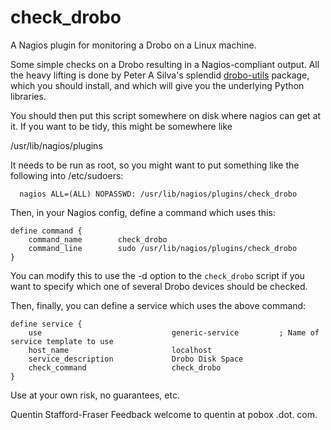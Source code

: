 check_drobo
===========

A Nagios plugin for monitoring a Drobo on a Linux machine.

Some simple checks on a Drobo resulting in a Nagios-compliant output. All the heavy lifting is done by Peter A Silva's splendid
[drobo-utils](http://drobo-utils.sourceforge.net/) package,
which you should install, and which will give you the underlying
Python libraries.

You should then put this script somewhere on disk where nagios can get at it.
If you want to be tidy, this might be somewhere like

   /usr/lib/nagios/plugins

It needs to be run as root, so you might want to put something like the
following into /etc/sudoers:

      nagios ALL=(ALL) NOPASSWD: /usr/lib/nagios/plugins/check_drobo

Then, in your Nagios config, define a command which uses this:

    define command {
        command_name		check_drobo
        command_line		sudo /usr/lib/nagios/plugins/check_drobo
    }

You can modify this to use the -d option to the `check_drobo` script if you want to specify which one of several Drobo devices should be checked.

Then, finally, you can define a service which uses the above command:

    define service {
        use                             generic-service         ; Name of service template to use
        host_name                       localhost
        service_description             Drobo Disk Space
        check_command                   check_drobo
    }


Use at your own risk, no guarantees, etc.

Quentin Stafford-Fraser
Feedback welcome to quentin at pobox .dot. com.
